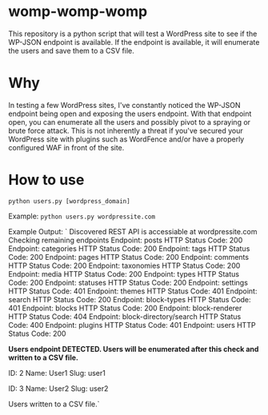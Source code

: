 # womp-womp-womp
This repository is a python script that will test a WordPress site to see if the WP-JSON endpoint is available.  If the endpoint is available, it will enumerate the users and save them to a CSV file.

# Why
In testing a few WordPress sites, I've constantly noticed the WP-JSON endpoint being open and exposing the users endpoint.  With that endpoint open, you can enumerate all the users and possibly pivot to a spraying or brute force attack.  This is not inherently a threat if you've secured your WordPress site with plugins such as WordFence and/or have a properly configured WAF in front of the site.

# How to use
`python users.py [wordpress_domain]`

Example: `python users.py wordpressite.com`

Example Output:
`
Discovered REST API is accessiable at wordpressite.com Checking remaining endpoints
Endpoint: posts
        HTTP Status Code: 200
Endpoint: categories
        HTTP Status Code: 200
Endpoint: tags
        HTTP Status Code: 200
Endpoint: pages
        HTTP Status Code: 200
Endpoint: comments
        HTTP Status Code: 200
Endpoint: taxonomies
        HTTP Status Code: 200
Endpoint: media
        HTTP Status Code: 200
Endpoint: types
        HTTP Status Code: 200
Endpoint: statuses
        HTTP Status Code: 200
Endpoint: settings
        HTTP Status Code: 401
Endpoint: themes
        HTTP Status Code: 401
Endpoint: search
        HTTP Status Code: 200
Endpoint: block-types
        HTTP Status Code: 401
Endpoint: blocks
        HTTP Status Code: 200
Endpoint: block-renderer
        HTTP Status Code: 404
Endpoint: block-directory/search
        HTTP Status Code: 400
Endpoint: plugins
        HTTP Status Code: 401
Endpoint: users
        HTTP Status Code: 200

**********Users endpoint DETECTED. Users will be enumerated after this check and written to a CSV file.**********

ID: 2
Name: User1
Slug: user1

ID: 3
Name: User2
Slug: user2

Users written to a CSV file.`

